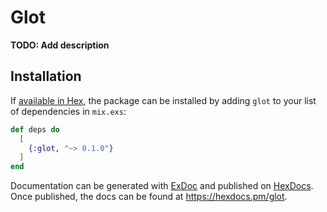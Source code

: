 # Glot

**TODO: Add description**

## Installation

If [available in Hex](https://hex.pm/docs/publish), the package can be installed
by adding `glot` to your list of dependencies in `mix.exs`:

```elixir
def deps do
  [
    {:glot, "~> 0.1.0"}
  ]
end
```

Documentation can be generated with [ExDoc](https://github.com/elixir-lang/ex_doc)
and published on [HexDocs](https://hexdocs.pm). Once published, the docs can
be found at <https://hexdocs.pm/glot>.

